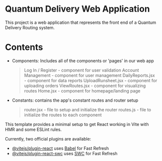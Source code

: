 # Quantum Delivery Web Application

This project is a web application that represents the front end of a Quantum Delivery Routing system.

# Contents
- Components: Includes all of the components or 'pages' in our web app
    > Log In / Register - component for user validation
    > Account Management - component for user management
    > DailyReports.jsx - component for data reports
    > UploadRunsheet.jsx - component for uploading orders
    > ViewRoutes.jsx - component for visualizing routes
    > Home.jsx - component for homepage/landing page

- Constants: contains the app's constant routes and router setup
    > router.jsx - file to setup and initialize the router
    > routes.js - file to initialize the routes to each component


This template provides a minimal setup to get React working in Vite with HMR and some ESLint rules.

Currently, two official plugins are available:

- [@vitejs/plugin-react](https://github.com/vitejs/vite-plugin-react/blob/main/packages/plugin-react/README.md) uses [Babel](https://babeljs.io/) for Fast Refresh
- [@vitejs/plugin-react-swc](https://github.com/vitejs/vite-plugin-react-swc) uses [SWC](https://swc.rs/) for Fast Refresh
